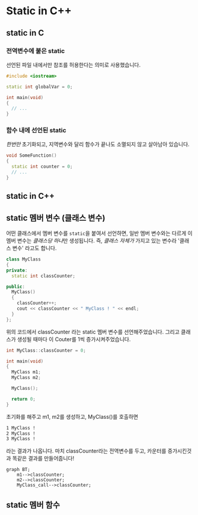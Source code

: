 # Static in C++

## static in C

### 전역변수에 붙은 static

선언된 파일 내에서만 참조를 허용한다는 의미로 사용했습니다.

```cpp
#include <iostream>

static int globalVar = 0;

int main(void)
{
  // ...
}
```

### 함수 내에 선언된 static

*한번만* 초기화되고, 지역변수와 달리 함수가 끝나도 소멸되지 않고 살아남아 있습니다.

```cpp
void SomeFunction()
{
  static int counter = 0;
  // ...
}
```

## static in C++

## static 멤버 변수 (클래스 변수)

어떤 클래스에서 멤버 변수를 `static`을 붙여서 선언하면, 일반 멤버 변수와는 다르게 이 멤버 변수는 *클래스당 하나*만 생성됩니다. 즉, *클래스 자체가* 가지고 있는 변수라 '클래스 변수' 라고도 합니다.

```cpp
class MyClass
{
private:
  static int classCounter;

public:
  MyClass()
  {
    classCounter++;
    cout << classCounter << " MyClass ! " << endl;
  }
};
```

위의 코드에서 classCounter 라는 static 멤버 변수를 선언해주었습니다. 그리고 클래스가 생성될 때마다 이 Couter를 1씩 증가시켜주었습니다.

```cpp
int MyClass::classCounter = 0;

int main(void)
{
  MyClass m1;
  MyClass m2;

  MyClass();

  return 0;
}
```

초기화를 해주고 m1, m2를 생성하고, MyClass()를 호출하면

```markdown
1 MyClass ! 
2 MyClass !
3 MyClass !
```

라는 결과가 나옵니다. 마치 classCounter라는 전역변수를 두고, 카운터를 증가시킨것과 똑같은 결과를 만들어줍니다!

```mermaid
graph BT;
    m1-->classCounter;
    m2-->classCounter;
    MyClass_call-->classCounter;
```

## static 멤버 함수

